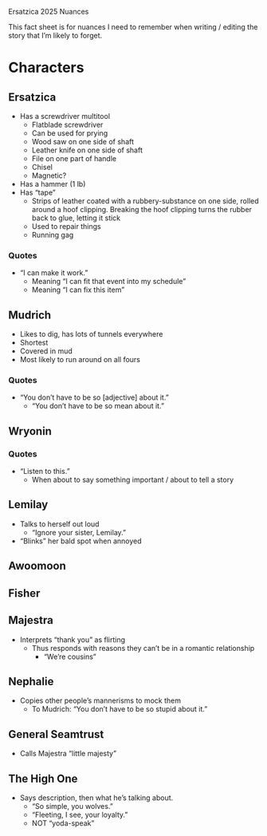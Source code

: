 Ersatzica 2025 Nuances

This fact sheet is for nuances I need to remember when writing / editing the story that I’m likely to forget.

# Characters

## Ersatzica

-   Has a screwdriver multitool
    -   Flatblade screwdriver
    -   Can be used for prying
    -   Wood saw on one side of shaft
    -   Leather knife on one side of shaft
    -   File on one part of handle
    -   Chisel
    -   Magnetic?
-   Has a hammer (1 lb)
-   Has “tape”
    -   Strips of leather coated with a rubbery-substance on one side, rolled around a hoof clipping. Breaking the hoof clipping turns the rubber back to glue, letting it stick
    -   Used to repair things
    -   Running gag

### Quotes

-   “I can make it work.”
    -   Meaning “I can fit that event into my schedule”
    -   Meaning “I can fix this item”

## Mudrich

-   Likes to dig, has lots of tunnels everywhere
-   Shortest
-   Covered in mud
-   Most likely to run around on all fours

### Quotes

-   “You don’t have to be so [adjective] about it.”
    -   “You don’t have to be so mean about it.”

## Wryonin

### Quotes

-   “Listen to this.”
    -   When about to say something important / about to tell a story

## Lemilay

-   Talks to herself out loud
    -   “Ignore your sister, Lemilay.”
-   “Blinks” her bald spot when annoyed

## Awoomoon

## Fisher

## Majestra

-   Interprets “thank you” as flirting
    -   Thus responds with reasons they can’t be in a romantic relationship
        -   “We’re cousins”

## Nephalie

-   Copies other people’s mannerisms to mock them
    -   To Mudrich: “You don’t have to be so stupid about it.”

## General Seamtrust

-   Calls Majestra “little majesty”

## The High One

-   Says description, then what he’s talking about.
    -   “So simple, you wolves.”
    -   “Fleeting, I see, your loyalty.”
    -   NOT “yoda-speak”

